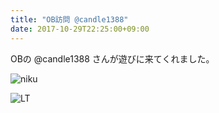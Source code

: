 ```yaml
---
title: "OB訪問 @candle1388"
date: 2017-10-29T22:25:00+09:00
---
```


OBの @candle1388 さんが遊びに来てくれました。

![niku](/blog/images/20171029-1.jpg)

![LT](/blog/images/20171029-2.jpg)
